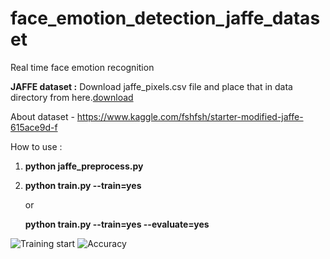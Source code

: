 # face_emotion_detection_jaffe_dataset
Real time face emotion recognition

**JAFFE dataset :** Download jaffe_pixels.csv file and place that in data directory from here.[download](
https://www.kaggle.com/ankur133047/modified-jaffe-facial-expression-dataset)

About dataset - https://www.kaggle.com/fshfsh/starter-modified-jaffe-615ace9d-f

How to use :
  1.  **python jaffe_preprocess.py**
  2.  **python train.py --train=yes**
  
      or
      
      **python train.py --train=yes --evaluate=yes**

![Training start](master/Info/JAFFE1.png)
![Accuracy](master/Info/JAFFE.png)

